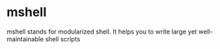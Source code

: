 # mshell
mshell stands for modularized shell. It helps you to write large yet well-maintainable shell scripts
